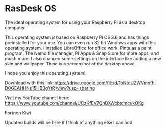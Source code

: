 # RasDesk OS
The ideal operating system for using your Raspberry Pi as a desktop computer

This operating system is based on Raspberry Pi OS 3.6 and has things preinstalled for your use. You can even run 32 bit Windows apps with this operating system. I installed LibreOffice for office work, Pinta as a paint program, The Nemo file manager, Pi Apps & Snap Store for more apps, and much more.
I also changed some settings on the interface like adding a new skin and wallpaper. There is a screenshot of the desktop above.

I hope you enjoy this operating system!

Download with this link: https://drive.google.com/file/d/1bNtoUZWVmnfh-D0GEAHHNs15HB3gYtRj/view?usp=sharing

Visit my YouTube channel here: https://www.youtube.com/channel/UCzKfEV7QhBXWcbtcmcukOKg

Fortnon Kiwi

Updated builds will be here if I think of anything else I can add.
